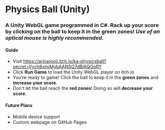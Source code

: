 # Physics Ball (Unity)

### A Unity WebGL game programmed in C#. Rack up your score by clicking on the ball to keep it in the green zones! *Use of an optical mouse is highly recommended.*

#### Guide
- Visit https://arinarooji.itch.io/ka-physicsball?secret=Vych8xmiMybAANSQ7dBlAQGqRY
- Click **Run Game** to load the Unity WebGL player on itch.io
- You're ready to game! Click the ball to keep it in the **green zones** and **increase your score**.
- Don't let the ball reach the **red zones**! Doing so will **decrease your score**.

#### Future Plans
- Mobile device support
- Custom webpage on GitHub Pages
